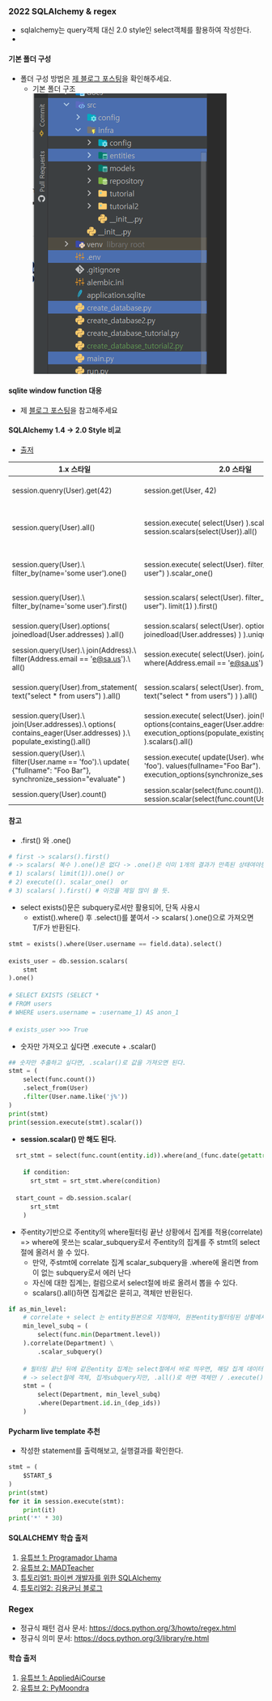 ### 2022 SQLAlchemy & regex
- sqlalchemy는 query객체 대신 2.0 style인 select객체를 활용하여 작성한다.
- 
#### 기본 폴더 구성
- 폴더 구성 방법은 [제 블로그 포스팅](https://blog.chojaeseong.com/python/cleanpython/project/infra/orm/database/entities/models/2022/10/14/cp03_sqlalchemy%EB%A5%BC-%ED%86%B5%ED%95%9C-infra(DB)-%EC%82%AC%EC%9A%A9-%EC%84%B8%ED%8C%85.html)을 확인해주세요.
  - 기본 폴더 구조 
  ![image-20221024183835868](https://raw.githubusercontent.com/is3js/screenshots/main/image-20221024183835868.png)

#### sqlite window function 대응   
 - 제 [블로그 포스팅](https://blog.chojaeseong.com/python/database/sqlalchemy/sqlite/windowfunction/sqlite3.dll/2022/10/15/window_sqlite_version_upgrade.html)을 참고해주세요

#### SQLAlchemy 1.4 -> 2.0 Style 비교
- [출저](https://daco2020.tistory.com/324)

| 1.x 스타일                                                   | 2.0 스타일                                                   | 레퍼런스                                                     |
| ------------------------------------------------------------ | ------------------------------------------------------------ | ------------------------------------------------------------ |
| session.quenry(User).get(42)                                  | session.get(User, 42)                                        | [ORM Query - get() method moves to Session](https://docs.sqlalchemy.org/en/14/changelog/migration_20.html#migration-20-get-to-session) |
| session.query(User).all()                                    | session.execute(   select(User) ).scalars().all() # or session.scalars(select(User)).all() | [ORM Query Unified with Core Select](https://docs.sqlalchemy.org/en/14/changelog/migration_20.html#migration-20-unify-select) [Session.scalars()](https://docs.sqlalchemy.org/en/14/orm/session_api.html#sqlalchemy.orm.Session.scalars) [Result.scalars()](https://docs.sqlalchemy.org/en/14/core/connections.html#sqlalchemy.engine.Result.scalars) |
| session.query(User).\ filter_by(name='some user').one()      | session.execute(   select(User).   filter_by(name="some user") ).scalar_one() | [ORM Query Unified with Core Select](https://docs.sqlalchemy.org/en/14/changelog/migration_20.html#migration-20-unify-select) [Result.scalar_one()](https://docs.sqlalchemy.org/en/14/core/connections.html#sqlalchemy.engine.Result.scalar_one) |
| session.query(User).\ filter_by(name='some user').first()    | session.scalars(  select(User).  filter_by(name="some user").  limit(1) ).first() | [ORM Query Unified with Core Select](https://docs.sqlalchemy.org/en/14/changelog/migration_20.html#migration-20-unify-select) [Result.first()](https://docs.sqlalchemy.org/en/14/core/connections.html#sqlalchemy.engine.Result.first) |
| session.query(User).options(   joinedload(User.addresses) ).all() | session.scalars(   select(User).   options(    joinedload(User.addresses)   ) ).unique().all() | [ORM Rows not uniquified by default](https://docs.sqlalchemy.org/en/14/changelog/migration_20.html#joinedload-not-uniqued) |
| session.query(User).\   join(Address).\   filter(Address.email == 'e@sa.us').\   all() | session.execute(   select(User).   join(Address).   where(Address.email == 'e@sa.us') ).scalars().all() | [ORM Query Unified with Core Select](https://docs.sqlalchemy.org/en/14/changelog/migration_20.html#migration-20-unify-select) [Joins](https://docs.sqlalchemy.org/en/14/orm/queryguide.html#orm-queryguide-joins) |
| session.query(User).from_statement(   text("select * from users") ).all() | session.scalars(   select(User).   from_statement(     text("select * from users")   ) ).all() | [Getting ORM Results from Textual and Core Statements](https://docs.sqlalchemy.org/en/14/orm/queryguide.html#orm-queryguide-selecting-text) |
| session.query(User).\   join(User.addresses).\   options(    contains_eager(User.addresses)   ).\   populate_existing().all() | session.execute(   select(User).   join(User.addresses).   options(contains_eager(User.addresses)).   execution_options(populate_existing=True) ).scalars().all() | [ORM Execution Options](https://docs.sqlalchemy.org/en/14/orm/queryguide.html#orm-queryguide-execution-options) [Populate Existing](https://docs.sqlalchemy.org/en/14/orm/queryguide.html#orm-queryguide-populate-existing) |
| session.query(User).\   filter(User.name == 'foo').\   update(     {"fullname": "Foo Bar"},     synchronize_session="evaluate"   ) | session.execute(   update(User).   where(User.name == 'foo').   values(fullname="Foo Bar").   execution_options(synchronize_session="evaluate") ) | [UPDATE and DELETE with arbitrary WHERE clause](https://docs.sqlalchemy.org/en/14/orm/session_basics.html#orm-expression-update-delete) |
| session.query(User).count()                                  | session.scalar(select(func.count()).select_from(User)) session.scalar(select(func.count(User.id))) | [Session.scalar()](https://docs.sqlalchemy.org/en/14/orm/session_api.html#sqlalchemy.orm.Session.scalar) |

#### 참고
- .first() 와 .one()
```python
# first -> scalars().first()
# -> scalars( 복수 ).one()은 없다 -> .one()은 이미 1개의 결과가 만족된 상태여야한다.
# 1) scalars( limit(1)).one() or
# 2) execute((). scalar_one()  or
# 3) scalars( ).first() # 이것을 제일 많이 쓸 듯.
```
- select exists()문은 subquery로서만 활용되어, 단독 사용시
  - extist().where() 후 .select()를 붙여서 -> scalars( ).one()으로 가져오면 T/F가 반환된다.
```python
stmt = exists().where(User.username == field.data).select()

exists_user = db.session.scalars(
    stmt
).one()

# SELECT EXISTS (SELECT * 
# FROM users
# WHERE users.username = :username_1) AS anon_1

# exists_user >>> True
```
- 숫자만 가져오고 싶다면 .execute + .scalar() 
```python
## 숫자만 추출하고 싶다면, .scalar()로 값을 가져오면 된다.
stmt = (
    select(func.count())
    .select_from(User)
    .filter(User.name.like('j%'))
)
print(stmt)
print(session.execute(stmt).scalar())
```
- **session.scalar() 만 해도 된다.**
```python
  srt_stmt = select(func.count(entity.id)).where(and_(func.date(getattr(entity, 'add_date')) <= start_date))

    if condition:
      srt_stmt = srt_stmt.where(condition)
      
  start_count = db.session.scalar(
      srt_stmt
    )
```
- 주entity기반으로 주entity의 where필터링 끝난 상황에서 집계를 적용(correlate) => where에 못쓰는 scalar_subquery로서 주entity의 집계를 주 stmt의 select절에 올려서 쓸 수 있다.
  - 만약, 주stmt에 correlate 집계 scalar_subquery을 .where에 올리면 from이 없는 subquery로서 에러 난다
  - 자신에 대한 집계는, 컬럼으로서 select절에 바로 올려서 뽑을 수 있다.
  - scalars().all()하면 집계값은 묻히고, 객체만 반환된다.
```python
if as_min_level:
    # correlate + select 는 entity원본으로 지정해야, 원본entity필터링된 상황에서 적용된다.
    min_level_subq = (
        select(func.min(Department.level))
    ).correlate(Department) \
        .scalar_subquery()

    # 필터링 끝난 뒤에 같은entity 집계는 select절에서 바로 띄우면, 해당 집계 데이터만 나온다
    # -> select절에 객체, 집게subquery지만, .all()로 하면 객체만 / .execute()하면 튜플형태로 나온다.
    stmt = (
        select(Department, min_level_subq)
        .where(Department.id.in_(dep_ids))
    )
```

#### Pycharm live template 추천
- 작성한 statement를 출력해보고, 실행결과를 확인한다.
```python
stmt = (
    $START_$
)
print(stmt)
for it in session.execute(stmt):
    print(it)
print('*' * 30)
```

#### SQLALCHEMY 학습 출저
1. [유튜브 1: Programador Lhama](https://www.youtube.com/watch?v=to39SFUxOpg&list=PLAgbpJQADBGKbwhOvd9DVWy-xhA1KEGm1)
2. [유튜브 2: MADTeacher](https://www.youtube.com/watch?v=Y8GsO0Afb9c&list=PLG7hNdgnQsveTeMSjEY_1xQpkev9rP1e5)
3. [튜토리얼1: 파이썬 개발자를 위한 SQLAlchemy](https://soogoonsoogoonpythonists.github.io/sqlalchemy-for-pythonist/tutorial/1.%20%ED%8A%9C%ED%86%A0%EB%A6%AC%EC%96%BC%20%EA%B0%9C%EC%9A%94.html)
3. [튜토리얼2: 김용균님 블로그](https://edykim.com/ko/post/getting-started-with-sqlalchemy-part-1/)


### Regex
- 정규식 패턴 검사 문서: https://docs.python.org/3/howto/regex.html
- 정규식 의미 문서: https://docs.python.org/3/library/re.html

#### 학습 출저
1. [유튜브 1: AppliedAiCourse](https://www.youtube.com/watch?v=z0QUnFfaJXo)
2. [유튜브 2: PyMoondra](https://www.youtube.com/watch?v=yqwYTSNJFLg)
